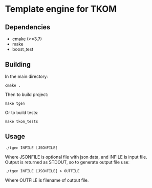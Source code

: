 # Template engine for TKOM
## Dependencies
* cmake (>=3.7)
* make
* boost_test

## Building
In the main directory:
```
cmake .
```
Then to build project:
```
make tgen
```
Or to build tests:
```
make tkom_tests
```
## Usage
```
./tgen INFILE [JSONFILE]
```
Where JSONFILE is optional file with json data, and INFILE is input file. Output is returned as STDOUT, so to generate output file use:
```
./tgen INFILE [JSONFILE] > OUTFILE
```
Where OUTFILE is filename of output file.
